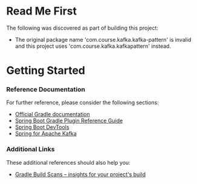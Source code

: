 # Read Me First
The following was discovered as part of building this project:

* The original package name 'com.course.kafka.kafka-pattern' is invalid and this project uses 'com.course.kafka.kafkapattern' instead.

# Getting Started

### Reference Documentation
For further reference, please consider the following sections:

* [Official Gradle documentation](https://docs.gradle.org)
* [Spring Boot Gradle Plugin Reference Guide](https://docs.spring.io/spring-boot/docs/2.2.6.RELEASE/gradle-plugin/reference/html/)
* [Spring Boot DevTools](https://docs.spring.io/spring-boot/docs/2.2.6.RELEASE/reference/htmlsingle/#using-boot-devtools)
* [Spring for Apache Kafka](https://docs.spring.io/spring-boot/docs/2.2.6.RELEASE/reference/htmlsingle/#boot-features-kafka)

### Additional Links
These additional references should also help you:

* [Gradle Build Scans – insights for your project's build](https://scans.gradle.com#gradle)

